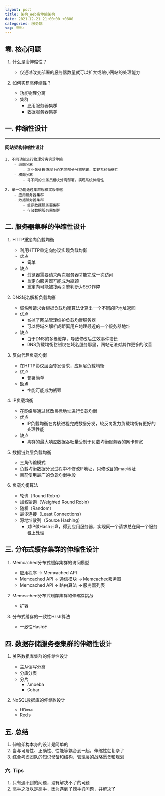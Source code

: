 ```yaml
---
layout: post
title: 架构_Web高伸缩架构
date: 2021-12-21 21:00:00 +0800
categories: 服务端
tag: 架构
---
```



## 零. 核心问题
1. 什么是高伸缩性？
	- 仅通过改变部署的服务器数量就可以扩大或缩小网站的处理能力

2. 如何实现高伸缩性？
	- 功能物理分离
	- 集群
		- 应用服务器集群
		- 数据服务器集群

## 一. 伸缩性设计
*** 

#### 网站架构伸缩性设计
	1. 不同功能进行物理分离实现伸缩
		- 纵向分离
			- 将业务处理流程上的不同部分分离部署，实现系统伸缩性
		- 横向分离
			- 将不同的业务员模块分离部署，实现系统伸缩性

	2. 单一功能通过集群规模实现伸缩
		- 应用服务器集群
		- 数据服务器集群
			- 缓存数据服务器集群
			- 存储数据服务器集群


## 二. 服务器集群的伸缩性设计

1. HTTP重定向负载均衡
	- 利用HTTP重定向协议实现负载均衡
	- 优点
		- 简单
	- 缺点
		- 浏览器需要请求两次服务器才能完成一次访问
		- 重定向服务器可能成为瓶颈
		- 重定向可能被搜索引擎判断为SEO作弊
	
2. DNS域名解析负载均衡
	- 域名解请求会根据负载均衡算法计算出一个不同的IP地址返回
	- 优点
		- 省掉了网站管理维护负载均衡服务器
		- 可以将域名解析成距离用户地理最近的一个服务器地址
	- 缺点
		- 由于DNS的多级缓存，导致修改后生效事件较长
		- DNS负载均衡控制权在域名服务那里，网站无法对其作更多的改善

3. 反向代理负载均衡
	- 在HTTP协议层面转发请求，应用层负载均衡
	- 优点
		- 部署简单
	- 缺点
		- 性能可能成为瓶颈

4. IP负载均衡
	- 在网络层通过修改目标地址进行负载均衡
	- 优点
		- IP负载均衡在内核进程完成数据分发，较反向发力负载均衡有更好的处理性能
	- 缺点
		- 集群的最大响应数据吞吐量受制于负载均衡服务器的网卡带宽

5. 数据链路层负载均衡
	- 三角传输模式
	- 负载均衡数据分发过程中不修改IP地址，只修改目的mac地址
	- 目前使用最广的负载均衡手段

6. 负载均衡算法
	- 轮询（Round Robin）
	- 加权轮询（Weighted Round Robin）
	- 随机（Random）
	- 最少连接（Least Connections）
	- 源地址散列（Source Hashing）
		- 对IP做Hash计算，得到应用服务器，实现同一个请求总在同一个服务器上处理

## 三. 分布式缓存集群的伸缩性设计

1. Memcached分布式缓存集群的访问模型
	- 应用程序 -> Memcached API
	- Memcached API -> 通信模块 -> Memcached服务器
	- Memcached API -> 路由算法 -> 服务器列表 

2. Memcached分布式缓存集群的伸缩性挑战
	- 扩容

3. 分布式缓存的一致性Hash算法
	- 一致性Hash环

## 四. 数据存储服务器集群的伸缩性设计

1. 关系数据库集群的伸缩性设计
	- 主从读写分离
	- 分库分表
	- 分片
		- Amoeba
		- Cobar

2. NoSQL数据库的伸缩性设计
	- HBase
	- Redis

## 五. 总结
1. 伸缩架构本身的设计是简单的
2. 当与可用性、正确性、性能等耦合到一起，伸缩性就复杂了
3. 综合考虑团队的知识储备和结构、管理层的战略愿景和规划


### 六. Tips
1. 只有遇不到的问题，没有解决不了的问题
2. 高手之所以是高手，因为遇到了棘手的问题，并解决了






